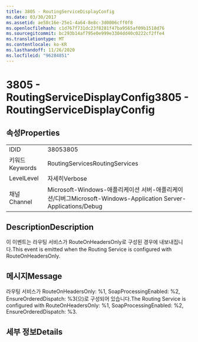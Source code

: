 ```yaml
---
title: 3805 - RoutingServiceDisplayConfig
ms.date: 03/30/2017
ms.assetid: ae58c16e-25e1-4a64-8e8c-3d0006cff0f8
ms.openlocfilehash: c1d767f731dc23f8281f47ba9565af09b1518d76
ms.sourcegitcommit: bc293b14af795e0e999e3304dd40c0222cf2ffe4
ms.translationtype: MT
ms.contentlocale: ko-KR
ms.lasthandoff: 11/26/2020
ms.locfileid: "96284851"
---
```

# <a name="3805---routingservicedisplayconfig"></a><span data-ttu-id="fac81-102">3805 - RoutingServiceDisplayConfig</span><span class="sxs-lookup"><span data-stu-id="fac81-102">3805 - RoutingServiceDisplayConfig</span></span>

## <a name="properties"></a><span data-ttu-id="fac81-103">속성</span><span class="sxs-lookup"><span data-stu-id="fac81-103">Properties</span></span>  
  
|||  
|-|-|  
|<span data-ttu-id="fac81-104">ID</span><span class="sxs-lookup"><span data-stu-id="fac81-104">ID</span></span>|<span data-ttu-id="fac81-105">3805</span><span class="sxs-lookup"><span data-stu-id="fac81-105">3805</span></span>|  
|<span data-ttu-id="fac81-106">키워드</span><span class="sxs-lookup"><span data-stu-id="fac81-106">Keywords</span></span>|<span data-ttu-id="fac81-107">RoutingServices</span><span class="sxs-lookup"><span data-stu-id="fac81-107">RoutingServices</span></span>|  
|<span data-ttu-id="fac81-108">Level</span><span class="sxs-lookup"><span data-stu-id="fac81-108">Level</span></span>|<span data-ttu-id="fac81-109">자세히</span><span class="sxs-lookup"><span data-stu-id="fac81-109">Verbose</span></span>|  
|<span data-ttu-id="fac81-110">채널</span><span class="sxs-lookup"><span data-stu-id="fac81-110">Channel</span></span>|<span data-ttu-id="fac81-111">Microsoft-Windows-애플리케이션 서버-애플리케이션/디버그</span><span class="sxs-lookup"><span data-stu-id="fac81-111">Microsoft-Windows-Application Server-Applications/Debug</span></span>|  
  
## <a name="description"></a><span data-ttu-id="fac81-112">Description</span><span class="sxs-lookup"><span data-stu-id="fac81-112">Description</span></span>  

 <span data-ttu-id="fac81-113">이 이벤트는 라우팅 서비스가 RouteOnHeadersOnly로 구성된 경우에 내보내집니다.</span><span class="sxs-lookup"><span data-stu-id="fac81-113">This event is emitted when the Routing Service is configured with RouteOnHeadersOnly.</span></span>  
  
## <a name="message"></a><span data-ttu-id="fac81-114">메시지</span><span class="sxs-lookup"><span data-stu-id="fac81-114">Message</span></span>  

 <span data-ttu-id="fac81-115">라우팅 서비스가 RouteOnHeadersOnly: %1, SoapProcessingEnabled: %2, EnsureOrderedDispatch: %3(으)로 구성되어 있습니다.</span><span class="sxs-lookup"><span data-stu-id="fac81-115">The Routing Service is configured with RouteOnHeadersOnly: %1, SoapProcessingEnabled: %2, EnsureOrderedDispatch: %3.</span></span>  
  
## <a name="details"></a><span data-ttu-id="fac81-116">세부 정보</span><span class="sxs-lookup"><span data-stu-id="fac81-116">Details</span></span>
